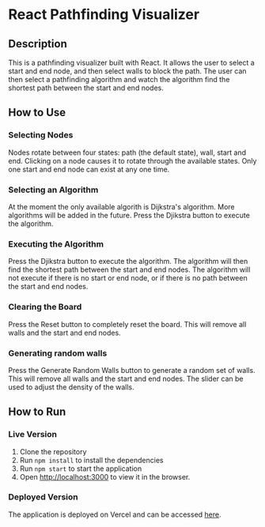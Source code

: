 # React Pathfinding Visualizer

## Description
This is a pathfinding visualizer built with React. It allows the user to select a start and end node, and then select walls to block the path. The user can then select a pathfinding algorithm and watch the algorithm find the shortest path between the start and end nodes.

## How to Use

### Selecting Nodes
Nodes rotate between four states: path (the default state), wall, start and end. Clicking on a node causes it to rotate through the available states. Only one start and end node can exist at any one time.

### Selecting an Algorithm
At the moment the only available algorith is Dijkstra's algorithm. More algorithms will be added in the future. Press the Djikstra button to execute the algorithm.

### Executing the Algorithm
Press the Djikstra button to execute the algorithm. The algorithm will then find the shortest path between the start and end nodes. The algorithm will not execute if there is no start or end node, or if there is no path between the start and end nodes.

### Clearing the Board
Press the Reset button to completely reset the board. This will remove all walls and the start and end nodes.

### Generating random walls
Press the Generate Random Walls button to generate a random set of walls. This will remove all walls and the start and end nodes. The slider can be used to adjust the density of the walls.

## How to Run
### Live Version
1. Clone the repository
2. Run `npm install` to install the dependencies
3. Run `npm start` to start the application
4. Open [http://localhost:3000](http://localhost:3000) to view it in the browser.

### Deployed Version
The application is deployed on Vercel and can be accessed [here](https://react-pathfinding-two.vercel.app/).